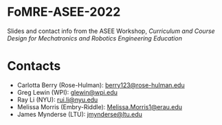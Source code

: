 # FoMRE-ASEE-2022
 
Slides and contact info from the ASEE Workshop, *Curriculum and Course Design for Mechatronics and Robotics Engineering Education*

# Contacts

* Carlotta Berry (Rose-Hulman): berry123@rose-hulman.edu
* Greg Lewin (WPI): glewin@wpi.edu
* Ray Li (NYU): rui.li@nyu.edu
* Melissa Morris (Embry-Riddle): Melissa.Morris1@erau.edu
* James Mynderse (LTU): jmynderse@ltu.edu
